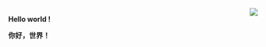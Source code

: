 <img align="right" src="https://github-readme-stats.vercel.app/api?username=Mulyq&show_icons=true&icon_color=ffdd00&title_color=9999ff&line_height=32&hide_border=true&hide_title=false">

**Hello world !**

**你好，世界！**



